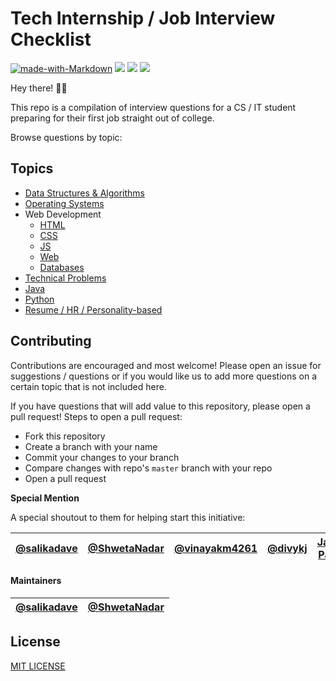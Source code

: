 # Tech Internship / Job Interview Checklist

[![made-with-Markdown](https://img.shields.io/badge/Made%20with-Markdown-1f425f.svg)](http://commonmark.org)
![](https://img.shields.io/badge/Maintained-Yes-brightgreen)
<a href="https://github.com/salikadave" ><img src="https://img.shields.io/badge/Maintainer-salikadave-511281?labelColor=21094e" /></a>
<a href="https://github.com/ShwetaNadar" ><img src="https://img.shields.io/badge/Maintainer-shwetanadar-4b778d?labelColor=21094e" /></a>

Hey there! 👋🏻 

This repo is a compilation of interview questions for a CS / IT student preparing for their first job straight out of college. 

Browse questions by topic: 

## Topics

- [Data Structures & Algorithms](ds_algo/ds_algo.md)
- [Operating Systems](operating_systems/os.md)
- Web Development
  - [HTML](web_development/html.md)
  - [CSS](web_development/css.md)
  - [JS](web_development/javascript.md)
  - [Web](web_development/web_network.md)
  - [Databases](web_development/databases.md)
- [Technical Problems](technical_problems/tech_sums.md)
- [Java](java/java.md)
- [Python](python/python.md)
- [Resume / HR / Personality-based](resume_hr/resume_cv_hr.md)

## Contributing

Contributions are encouraged and most welcome! Please open an issue for suggestions / questions or if you would like us to add more questions on a certain topic that is not included here.

If you have questions that will add value to this repository, please open a pull request! Steps to open a pull request:

* Fork this repository
* Create a branch with your name
* Commit your changes to your branch
* Compare changes with repo's `master` branch with your repo
* Open a pull request

**Special Mention**

A special shoutout to them for helping start this initiative:


[@salikadave](https://github.com/salikadave) | [@ShwetaNadar](https://github.com/ShwetaNadar) | [@vinayakm4261](https://github.com/vinayakm4261) | [@divykj](https://github.com/divykj) | [Janvi Patel](https://www.linkedin.com/in/janvi-patel-49a81818a/) | [@anshrathod](http://www.unshh.me/) | [Vyom Binani](https://www.linkedin.com/in/vyom-binani-1a0819152/) | [Nayan Chordiya](https://www.linkedin.com/in/nayan-chordiya/)
---|----|------|-------------|--------|----------|-----------|---

#### Maintainers

| [@salikadave](https://github.com/salikadave) | [@ShwetaNadar](https://github.com/ShwetaNadar) |
|---|---|

## License

[MIT LICENSE](LICENSE)
